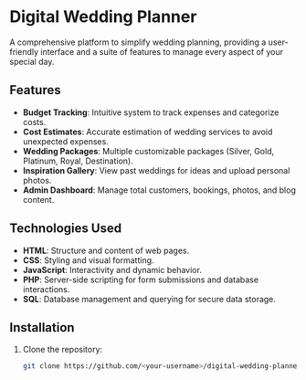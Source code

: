 # Digital Wedding Planner  

A comprehensive platform to simplify wedding planning, providing a user-friendly interface and a suite of features to manage every aspect of your special day.  

## Features  
- **Budget Tracking**: Intuitive system to track expenses and categorize costs.  
- **Cost Estimates**: Accurate estimation of wedding services to avoid unexpected expenses.  
- **Wedding Packages**: Multiple customizable packages (Silver, Gold, Platinum, Royal, Destination).  
- **Inspiration Gallery**: View past weddings for ideas and upload personal photos.  
- **Admin Dashboard**: Manage total customers, bookings, photos, and blog content.  

## Technologies Used  
- **HTML**: Structure and content of web pages.  
- **CSS**: Styling and visual formatting.  
- **JavaScript**: Interactivity and dynamic behavior.  
- **PHP**: Server-side scripting for form submissions and database interactions.  
- **SQL**: Database management and querying for secure data storage.  

## Installation  
1. Clone the repository:  
   ```bash  
   git clone https://github.com/<your-username>/digital-wedding-planner.git  
